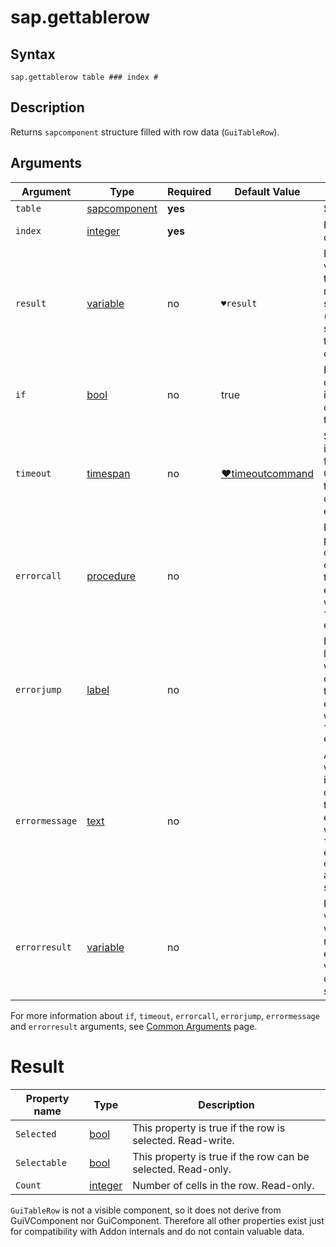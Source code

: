 ﻿# sap.gettablerow

## Syntax

```G1ANT
sap.gettablerow table ### index #
```

## Description
Returns `sapcomponent` structure filled with row data (`GuiTableRow`).


## Arguments

| Argument         | Type                                                              | Required | Default Value   | Description                                                  |
| ---------------- | ----------------------------------------------------------------- | -------- | --------------- | ------------------------------------------------------------ |
| `table`         | [sapcomponent](../../../Structures/SapComponentStructure.md)      | **yes**  |                 | Source table. |
| `index`        | [integer](../../G1ANT.Language/Structures/integerStructure.md)     | **yes**  |                 | Index of desired row. |
| `result`        | [variable](../../G1ANT.Language/Structures/VariableStructure.md)  | no       | `♥result`     | Name of a variable where the command's result will be stored ([sapcomponent](../../../Structures/SapComponentStructure.md) structure with the row component). |
| `if`            | [bool](../../G1ANT.Language/Structures/BooleanStructure.md)        | no       | true           | Executes the command only if a specified condition is true. |
| `timeout`      | [timespan](../../G1ANT.Language/Structures/TimeSpanStructure.md)   | no       | [♥timeoutcommand](../../G1ANT.Addon.Core/Variables/TimeoutCommandVariable.md) | Specifies time in milliseconds for G1ANT.Robot to wait for the command to be executed. |
| `errorcall`    | [procedure](../../G1ANT.Language/Structures/ProcedureStructure.md) | no       |                | Name of a procedure to call when the command throws an exception or when a given `timeout` expires. |
| `errorjump`    | [label](../../G1ANT.Language/Structures/LabelStructure.md)         | no       |                | Name of the label to jump to when the command throws an exception or when a given `timeout` expires. |
| `errormessage` | [text](../../G1ANT.Language/Structures/TextStructure.md)           | no       |                | A message that will be shown in case the command throws an exception or when a given `timeout` expires, and no `errorjump` argument is specified. |
| `errorresult`  | [variable](../../G1ANT.Language/Structures/VariableStructure.md)   | no       |                | Name of a variable that will store the returned exception. The variable will be of [error](../../G1ANT.Language/Structures/ErrorStructure.md) structure. |

For more information about `if`, `timeout`, `errorcall`, `errorjump`, `errormessage`
and `errorresult` arguments, see [Common Arguments](../../../appendices/common-arguments.md) page.

# Result

| Property name         | Type                                                         | Description                                                  |
| ---------------- | ------------------------------------------------------------ | ------------------------------------------------------------ |
| `Selected`   | [bool](../../G1ANT.Language/Structures/BoolStructure.md) | This property is true if the row is selected. Read-write. |
| `Selectable` | [bool](../../G1ANT.Language/Structures/BoolStructure.md) | This property is true if the row can be selected. Read-only. |
| `Count`      | [integer](../../G1ANT.Language/Structures/IntegerStructure.md) | Number of cells in the row. Read-only. |

`GuiTableRow` is not a visible component, so it does not derive from GuiVComponent nor GuiComponent.
Therefore all other properties exist just for compatibility with Addon internals and do not contain valuable data.
